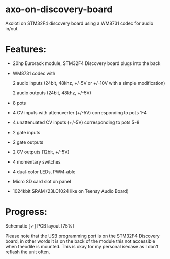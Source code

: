 # axo-on-discovery-board
Axoloti on STM32F4 discovery board using a WM8731 codec for audio in/out



# Features:
* 20hp Eurorack module, STM32F4 Discovery board plugs into the back
* WM8731 codec with

  2 audio inputs (24bit, 48khz, +/-5V or +/-10V with a simple modification)

  2 audio outputs (24bit, 48khz, +/-5V)

* 8 pots
* 4 CV inputs with attenuverter (+/-5V) corresponding to pots 1-4
* 4 unattenuated CV inputs (+/-5V) corresponding to pots 5-8
* 2 gate inputs
* 2 gate outputs
* 2 CV outputs (12bit, +/-5V)
* 4 momentary switches
* 4 dual-color LEDs, PWM-able
* Micro SD card slot on panel
* 1024kbit SRAM (23LC1024 like on Teensy Audio Board)

# Progress:
Schematic [✓]
PCB layout [75%]

Please note that the USB programming port is on the STM32F4 Discovery board, in other words it is on the back of the module this not accessible when theodile is mounted. This is okay for my personal isecase as I don't reflash the unit often. 
